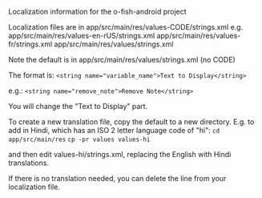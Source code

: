 Localization information for the o-fish-android project

Localization files are in app/src/main/res/values-CODE/strings.xml
e.g.
app/src/main/res/values-en-rUS/strings.xml
app/src/main/res/values-fr/strings.xml
app/src/main/res/values/strings.xml

Note the default is in app/src/main/res/values/strings.xml (no CODE)

The format is:
`<string name="variable_name">Text to Display</string>`

e.g.:
`<string name="remove_note">Remove Note</string>`

You will change the "Text to Display" part.

To create a new translation file, copy the default to a new directory. E.g. to add in Hindi, which has an ISO 2 letter language code of "hi":
`cd app/src/main/res`
`cp -pr values values-hi`

and then edit values-hi/strings.xml, replacing the English with Hindi translations.

If there is no translation needed, you can delete the line from your localization file. 
